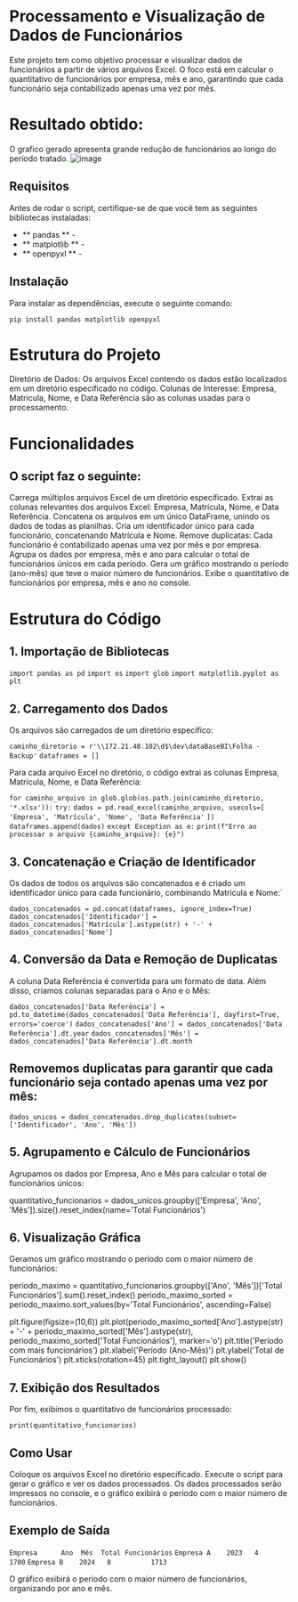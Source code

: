 # Processamento e Visualização de Dados de Funcionários
Este projeto tem como objetivo processar e visualizar dados de funcionários a partir de vários arquivos Excel. O foco está em calcular o quantitativo de funcionários por empresa, mês e ano, garantindo que cada funcionário seja contabilizado apenas uma vez por mês.

# Resultado obtido:
O grafico gerado apresenta grande redução de funcionários ao longo do período tratado.
![image](https://github.com/user-attachments/assets/0ccea47b-75a1-452c-b2bd-4d9499d18e84)

## Requisitos
Antes de rodar o script, certifique-se de que você tem as seguintes bibliotecas instaladas:

- ** pandas ** -
- ** matplotlib ** -
- ** openpyxl ** -

## Instalação
Para instalar as dependências, execute o seguinte comando:

`pip install pandas matplotlib openpyxl`
# Estrutura do Projeto
Diretório de Dados: Os arquivos Excel contendo os dados estão localizados em um diretório especificado no código.
Colunas de Interesse: Empresa, Matrícula, Nome, e Data Referência são as colunas usadas para o processamento.

# Funcionalidades

## O script faz o seguinte:
Carrega múltiplos arquivos Excel de um diretório especificado.
Extrai as colunas relevantes dos arquivos Excel: Empresa, Matrícula, Nome, e Data Referência.
Concatena os arquivos em um único DataFrame, unindo os dados de todas as planilhas.
Cria um identificador único para cada funcionário, concatenando Matrícula e Nome.
Remove duplicatas: Cada funcionário é contabilizado apenas uma vez por mês e por empresa.
Agrupa os dados por empresa, mês e ano para calcular o total de funcionários únicos em cada período.
Gera um gráfico mostrando o período (ano-mês) que teve o maior número de funcionários.
Exibe o quantitativo de funcionários por empresa, mês e ano no console.

# Estrutura do Código
## 1. Importação de Bibliotecas

`import pandas as pd`
`import os`
`import glob`
`import matplotlib.pyplot as plt`

## 2. Carregamento dos Dados
Os arquivos são carregados de um diretório específico:

`caminho_diretorio = r'\\172.21.48.102\d$\dev\dataBaseBI\Folha - Backup'`
`dataframes = []`

Para cada arquivo Excel no diretório, o código extrai as colunas Empresa, Matrícula, Nome, e Data Referência:

`for caminho_arquivo in glob.glob(os.path.join(caminho_diretorio, '*.xlsx')):`
    `try:`
        `dados = pd.read_excel(caminho_arquivo, usecols=[`
            `'Empresa', 'Matrícula', 'Nome', 'Data Referência'`
        `])`
        `dataframes.append(dados)`
    `except Exception as e:`
        `print(f"Erro ao processar o arquivo {caminho_arquivo}: {e}")`
        
## 3. Concatenação e Criação de Identificador

Os dados de todos os arquivos são concatenados e é criado um identificador único para cada funcionário, combinando Matrícula e Nome:`

`dados_concatenados = pd.concat(dataframes, ignore_index=True)`
`dados_concatenados['Identificador'] = dados_concatenados['Matrícula'].astype(str) + '-' + dados_concatenados['Nome']`

## 4. Conversão da Data e Remoção de Duplicatas

A coluna Data Referência é convertida para um formato de data. Além disso, criamos colunas separadas para o Ano e o Mês:

`dados_concatenados['Data Referência'] = pd.to_datetime(dados_concatenados['Data Referência'], dayfirst=True, errors='coerce')`
`dados_concatenados['Ano'] = dados_concatenados['Data Referência'].dt.year`
`dados_concatenados['Mês'] = dados_concatenados['Data Referência'].dt.month`

## Removemos duplicatas para garantir que cada funcionário seja contado apenas uma vez por mês:

`dados_unicos = dados_concatenados.drop_duplicates(subset=['Identificador', 'Ano', 'Mês'])`

## 5. Agrupamento e Cálculo de Funcionários
Agrupamos os dados por Empresa, Ano e Mês para calcular o total de funcionários únicos:

quantitativo_funcionarios = dados_unicos.groupby(['Empresa', 'Ano', 'Mês']).size().reset_index(name='Total Funcionários')
## 6. Visualização Gráfica
Geramos um gráfico mostrando o período com o maior número de funcionários:

periodo_maximo = quantitativo_funcionarios.groupby(['Ano', 'Mês'])['Total Funcionários'].sum().reset_index()
periodo_maximo_sorted = periodo_maximo.sort_values(by='Total Funcionários', ascending=False)

plt.figure(figsize=(10,6))
plt.plot(periodo_maximo_sorted['Ano'].astype(str) + '-' + periodo_maximo_sorted['Mês'].astype(str), periodo_maximo_sorted['Total Funcionários'], marker='o')
plt.title('Período com mais funcionários')
plt.xlabel('Período (Ano-Mês)')
plt.ylabel('Total de Funcionários')
plt.xticks(rotation=45)
plt.tight_layout()
plt.show()

## 7. Exibição dos Resultados
Por fim, exibimos o quantitativo de funcionários processado:

`print(quantitativo_funcionarios)`

## Como Usar
Coloque os arquivos Excel no diretório especificado.
Execute o script para gerar o gráfico e ver os dados processados.
Os dados processados serão impressos no console, e o gráfico exibirá o período com o maior número de funcionários.

## Exemplo de Saída

`Empresa      Ano  Mês  Total Funcionários`
`Empresa A    2023   4          1700`
`Empresa B    2024   8          1713`

O gráfico exibirá o período com o maior número de funcionários, organizando por ano e mês.
